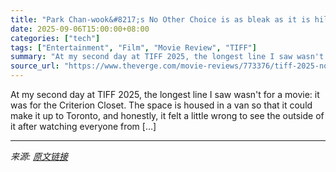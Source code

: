 ```yaml
---
title: "Park Chan-wook&#8217;s No Other Choice is as bleak as it is hilarious"
date: 2025-09-06T15:00:00+08:00
categories: ["tech"]
tags: ["Entertainment", "Film", "Movie Review", "TIFF"]
summary: "At my second day at TIFF 2025, the longest line I saw wasn't for a movie: it was for the Criterion Closet. The space is housed in a van so that it could make it up to Toronto, and honestly, it felt a "
source_url: "https://www.theverge.com/movie-reviews/773376/tiff-2025-no-other-choice-man-in-my-basement-reviews"
---
```


At my second day at TIFF 2025, the longest line I saw wasn't for a movie: it was for the Criterion Closet. The space is housed in a van so that it could make it up to Toronto, and honestly, it felt a little wrong to see the outside of it after watching everyone from [&#8230;]

---

*来源: [原文链接](https://www.theverge.com/movie-reviews/773376/tiff-2025-no-other-choice-man-in-my-basement-reviews)*
